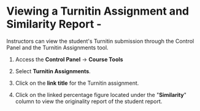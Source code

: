 # Viewing a Turnitin Assignment and Similarity Report -

​Instructors can view the student's Turnitin submission through the Control Panel and the Turnitin Assignments tool.

1. Access the **Control Panel​** -&gt; **Course Tools**

2. Select **Turnitin Assignments**.

3. Click on the **link title​** for the Turnitin assignment.

4. Click on the linked percentage figure located under the "**Similarity**​" column to view the originality report of the student report.



